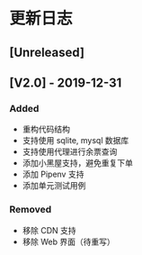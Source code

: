 # 更新日志

## [Unreleased]

## [V2.0] - 2019-12-31
### Added
- 重构代码结构
- 支持使用 sqlite, mysql 数据库
- 支持使用代理进行余票查询
- 添加小黑屋支持，避免重复下单
- 添加 Pipenv 支持
- 添加单元测试用例

### Removed
- 移除 CDN 支持
- 移除 Web 界面（待重写）
